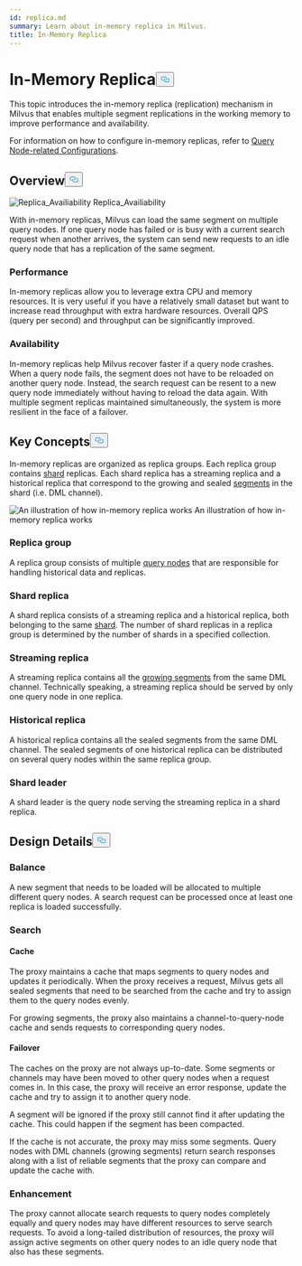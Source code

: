 ```yaml
---
id: replica.md
summary: Learn about in-memory replica in Milvus.
title: In-Memory Replica
---
```

<h1 id="In-Memory-Replica" class="common-anchor-header">In-Memory Replica<button data-href="#In-Memory-Replica" class="anchor-icon" translate="no">
      <svg translate="no"
        aria-hidden="true"
        focusable="false"
        height="20"
        version="1.1"
        viewBox="0 0 16 16"
        width="16"
      >
        <path
          fill="#0092E4"
          fill-rule="evenodd"
          d="M4 9h1v1H4c-1.5 0-3-1.69-3-3.5S2.55 3 4 3h4c1.45 0 3 1.69 3 3.5 0 1.41-.91 2.72-2 3.25V8.59c.58-.45 1-1.27 1-2.09C10 5.22 8.98 4 8 4H4c-.98 0-2 1.22-2 2.5S3 9 4 9zm9-3h-1v1h1c1 0 2 1.22 2 2.5S13.98 12 13 12H9c-.98 0-2-1.22-2-2.5 0-.83.42-1.64 1-2.09V6.25c-1.09.53-2 1.84-2 3.25C6 11.31 7.55 13 9 13h4c1.45 0 3-1.69 3-3.5S14.5 6 13 6z"
        ></path>
      </svg>
    </button></h1><p>This topic introduces the in-memory replica (replication) mechanism in Milvus that enables multiple segment replications in the working memory to improve performance and availability.</p>
<p>For information on how to configure in-memory replicas, refer to <a href="/docs/v2.6.x/configure_querynode.md#queryNodereplicas">Query Node-related Configurations</a>.</p>
<h2 id="Overview" class="common-anchor-header">Overview<button data-href="#Overview" class="anchor-icon" translate="no">
      <svg translate="no"
        aria-hidden="true"
        focusable="false"
        height="20"
        version="1.1"
        viewBox="0 0 16 16"
        width="16"
      >
        <path
          fill="#0092E4"
          fill-rule="evenodd"
          d="M4 9h1v1H4c-1.5 0-3-1.69-3-3.5S2.55 3 4 3h4c1.45 0 3 1.69 3 3.5 0 1.41-.91 2.72-2 3.25V8.59c.58-.45 1-1.27 1-2.09C10 5.22 8.98 4 8 4H4c-.98 0-2 1.22-2 2.5S3 9 4 9zm9-3h-1v1h1c1 0 2 1.22 2 2.5S13.98 12 13 12H9c-.98 0-2-1.22-2-2.5 0-.83.42-1.64 1-2.09V6.25c-1.09.53-2 1.84-2 3.25C6 11.31 7.55 13 9 13h4c1.45 0 3-1.69 3-3.5S14.5 6 13 6z"
        ></path>
      </svg>
    </button></h2><p>
  <span class="img-wrapper">
    <img translate="no" src="/docs/v2.6.x/assets/replica_availability.jpg" alt="Replica_Availiability" class="doc-image" id="replica_availiability" />
    <span>Replica_Availiability</span>
  </span>
</p>
<p>With in-memory replicas, Milvus can load the same segment on multiple query nodes. If one query node has failed or is busy with a current search request when another arrives, the system can send new requests to an idle query node that has a replication of the same segment.</p>
<h3 id="Performance" class="common-anchor-header">Performance</h3><p>In-memory replicas allow you to leverage extra CPU and memory resources. It is very useful if you have a relatively small dataset but want to increase read throughput with extra hardware resources. Overall QPS (query per second) and throughput can be significantly improved.</p>
<h3 id="Availability" class="common-anchor-header">Availability</h3><p>In-memory replicas help Milvus recover faster if a query node crashes. When a query node fails, the segment does not have to be reloaded on another query node. Instead, the search request can be resent to a new query node immediately without having to reload the data again. With multiple segment replicas maintained simultaneously, the system is more resilient in the face of a failover.</p>
<h2 id="Key-Concepts" class="common-anchor-header">Key Concepts<button data-href="#Key-Concepts" class="anchor-icon" translate="no">
      <svg translate="no"
        aria-hidden="true"
        focusable="false"
        height="20"
        version="1.1"
        viewBox="0 0 16 16"
        width="16"
      >
        <path
          fill="#0092E4"
          fill-rule="evenodd"
          d="M4 9h1v1H4c-1.5 0-3-1.69-3-3.5S2.55 3 4 3h4c1.45 0 3 1.69 3 3.5 0 1.41-.91 2.72-2 3.25V8.59c.58-.45 1-1.27 1-2.09C10 5.22 8.98 4 8 4H4c-.98 0-2 1.22-2 2.5S3 9 4 9zm9-3h-1v1h1c1 0 2 1.22 2 2.5S13.98 12 13 12H9c-.98 0-2-1.22-2-2.5 0-.83.42-1.64 1-2.09V6.25c-1.09.53-2 1.84-2 3.25C6 11.31 7.55 13 9 13h4c1.45 0 3-1.69 3-3.5S14.5 6 13 6z"
        ></path>
      </svg>
    </button></h2><p>In-memory replicas are organized as replica groups. Each replica group contains <a href="https://milvus.io/docs/v2.1.x/glossary.md#Sharding">shard</a> replicas. Each shard replica has a streaming replica and a historical replica that correspond to the growing and sealed <a href="https://milvus.io/docs/v2.1.x/glossary.md#Segment">segments</a> in the shard (i.e. DML channel).</p>
<p>
  <span class="img-wrapper">
    <img translate="no" src="/docs/v2.6.x/assets/replica_group.png" alt="An illustration of how in-memory replica works" class="doc-image" id="an-illustration-of-how-in-memory-replica-works" />
    <span>An illustration of how in-memory replica works</span>
  </span>
</p>
<h3 id="Replica-group" class="common-anchor-header">Replica group</h3><p>A replica group consists of multiple <a href="https://milvus.io/docs/v2.1.x/four_layers.md#Query-node">query nodes</a> that are responsible for handling historical data and replicas.</p>
<h3 id="Shard-replica" class="common-anchor-header">Shard replica</h3><p>A shard replica consists of a streaming replica and a historical replica, both belonging to the same <a href="https://milvus.io/blog/deep-dive-1-milvus-architecture-overview.md#Shard">shard</a>. The number of shard replicas in a replica group is determined by the number of shards in a specified collection.</p>
<h3 id="Streaming-replica" class="common-anchor-header">Streaming replica</h3><p>A streaming replica contains all the <a href="https://milvus.io/docs/v2.1.x/glossary.md#Segment">growing segments</a> from the same DML channel. Technically speaking, a streaming replica should be served by only one query node in one replica.</p>
<h3 id="Historical-replica" class="common-anchor-header">Historical replica</h3><p>A historical replica contains all the sealed segments from the same DML channel. The sealed segments of one historical replica can be distributed on several query nodes within the same replica group.</p>
<h3 id="Shard-leader" class="common-anchor-header">Shard leader</h3><p>A shard leader is the query node serving the streaming replica in a shard replica.</p>
<h2 id="Design-Details" class="common-anchor-header">Design Details<button data-href="#Design-Details" class="anchor-icon" translate="no">
      <svg translate="no"
        aria-hidden="true"
        focusable="false"
        height="20"
        version="1.1"
        viewBox="0 0 16 16"
        width="16"
      >
        <path
          fill="#0092E4"
          fill-rule="evenodd"
          d="M4 9h1v1H4c-1.5 0-3-1.69-3-3.5S2.55 3 4 3h4c1.45 0 3 1.69 3 3.5 0 1.41-.91 2.72-2 3.25V8.59c.58-.45 1-1.27 1-2.09C10 5.22 8.98 4 8 4H4c-.98 0-2 1.22-2 2.5S3 9 4 9zm9-3h-1v1h1c1 0 2 1.22 2 2.5S13.98 12 13 12H9c-.98 0-2-1.22-2-2.5 0-.83.42-1.64 1-2.09V6.25c-1.09.53-2 1.84-2 3.25C6 11.31 7.55 13 9 13h4c1.45 0 3-1.69 3-3.5S14.5 6 13 6z"
        ></path>
      </svg>
    </button></h2><h3 id="Balance" class="common-anchor-header">Balance</h3><p>A new segment that needs to be loaded will be allocated to multiple different query nodes. A search request can be processed once at least one replica is loaded successfully.</p>
<h3 id="Search" class="common-anchor-header">Search</h3><h4 id="Cache" class="common-anchor-header">Cache</h4><p>The proxy maintains a cache that maps segments to query nodes and updates it periodically. When the proxy receives a request, Milvus gets all sealed segments that need to be searched from the cache and try to assign them to the query nodes evenly.</p>
<p>For growing segments, the proxy also maintains a channel-to-query-node cache and sends requests to corresponding query nodes.</p>
<h4 id="Failover" class="common-anchor-header">Failover</h4><p>The caches on the proxy are not always up-to-date. Some segments or channels may have been moved to other query nodes when a request comes in. In this case, the proxy will receive an error response, update the cache and try to assign it to another query node.</p>
<p>A segment will be ignored if the proxy still cannot find it after updating the cache. This could happen if the segment has been compacted.</p>
<p>If the cache is not accurate, the proxy may miss some segments. Query nodes with DML channels (growing segments) return search responses along with a list of reliable segments that the proxy can compare and update the cache with.</p>
<h3 id="Enhancement" class="common-anchor-header">Enhancement</h3><p>The proxy cannot allocate search requests to query nodes completely equally and query nodes may have different resources to serve search requests. To avoid a long-tailed distribution of resources, the proxy will assign active segments on other query nodes to an idle query node that also has these segments.</p>
